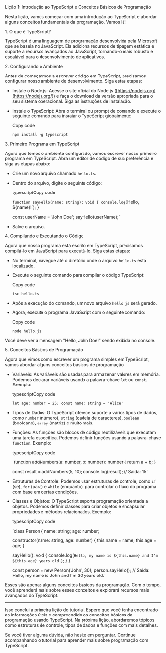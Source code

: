 Lição 1: Introdução ao TypeScript e Conceitos Básicos de Programação

Nesta lição, vamos começar com uma introdução ao TypeScript e abordar alguns conceitos fundamentais da programação. Vamos lá!

1\. O que é TypeScript?

TypeScript é uma linguagem de programação desenvolvida pela Microsoft que se baseia no JavaScript. Ela adiciona recursos de tipagem estática e suporte a recursos avançados ao JavaScript, tornando-o mais robusto e escalável para o desenvolvimento de aplicativos.

2\. Configurando o Ambiente

Antes de começarmos a escrever código em TypeScript, precisamos configurar nosso ambiente de desenvolvimento. Siga estas etapas:

-   Instale o Node.js: Acesse o site oficial do Node.js ([https://nodejs.org](https://nodejs.org/)) e faça o download da versão apropriada para o seu sistema operacional. Siga as instruções de instalação.

-   Instale o TypeScript: Abra o terminal ou prompt de comando e execute o seguinte comando para instalar o TypeScript globalmente:

    Copy code

    `npm install -g typescript`

3\. Primeiro Programa em TypeScript

Agora que temos o ambiente configurado, vamos escrever nosso primeiro programa em TypeScript. Abra um editor de código de sua preferência e siga as etapas abaixo:

-   Crie um novo arquivo chamado `hello.ts`.

-   Dentro do arquivo, digite o seguinte código:

    typescriptCopy code

    `function sayHello(name: string): void {
      console.log(`Hello, ${name}!`);
    }

    const userName = 'John Doe';
    sayHello(userName);`

-   Salve o arquivo.

4\. Compilando e Executando o Código

Agora que nosso programa está escrito em TypeScript, precisamos compilá-lo em JavaScript para executá-lo. Siga estas etapas:

-   No terminal, navegue até o diretório onde o arquivo `hello.ts` está localizado.

-   Execute o seguinte comando para compilar o código TypeScript:

    Copy code

    `tsc hello.ts`

-   Após a execução do comando, um novo arquivo `hello.js` será gerado.

-   Agora, execute o programa JavaScript com o seguinte comando:

    Copy code

    `node hello.js`

Você deve ver a mensagem "Hello, John Doe!" sendo exibida no console.

5\. Conceitos Básicos de Programação

Agora que vimos como escrever um programa simples em TypeScript, vamos abordar alguns conceitos básicos de programação:

-   Variáveis: As variáveis são usadas para armazenar valores em memória. Podemos declarar variáveis usando a palavra-chave `let` ou `const`. Exemplo:

    typescriptCopy code

    `let age: number = 25;
    const name: string = 'Alice';`

-   Tipos de Dados: O TypeScript oferece suporte a vários tipos de dados, como `number` (número), `string` (cadeia de caracteres), `boolean` (booleano), `array` (matriz) e muito mais.

-   Funções: As funções são blocos de código reutilizáveis que executam uma tarefa específica. Podemos definir funções usando a palavra-chave `function`. Exemplo:

    typescriptCopy code

    `function addNumbers(a: number, b: number): number {
      return a + b;
    }

    const result = addNumbers(5, 10);
    console.log(result); // Saída: 15`

-   Estruturas de Controle: Podemos usar estruturas de controle, como `if` (se), `for` (para) e `while` (enquanto), para controlar o fluxo do programa com base em certas condições.

-   Classes e Objetos: O TypeScript suporta programação orientada a objetos. Podemos definir classes para criar objetos e encapsular propriedades e métodos relacionados. Exemplo:

    typescriptCopy code

    `class Person {
      name: string;
      age: number;

      constructor(name: string, age: number) {
        this.name = name;
        this.age = age;
      }

      sayHello(): void {
        console.log(`Hello, my name is ${this.name} and I'm ${this.age} years old.`);
      }
    }

    const person = new Person('John', 30);
    person.sayHello(); // Saída: Hello, my name is John and I'm 30 years old.`

Esses são apenas alguns conceitos básicos da programação. Com o tempo, você aprenderá mais sobre esses conceitos e explorará recursos mais avançados do TypeScript.

* * * * *

Isso conclui a primeira lição do tutorial. Espero que você tenha encontrado as informações úteis e compreendido os conceitos básicos da programação usando TypeScript. Na próxima lição, abordaremos tópicos como estruturas de controle, tipos de dados e funções com mais detalhes.

Se você tiver alguma dúvida, não hesite em perguntar. Continue acompanhando o tutorial para aprender mais sobre programação com TypeScript.
